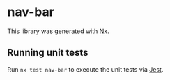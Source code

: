 # nav-bar

This library was generated with [Nx](https://nx.dev).

## Running unit tests

Run `nx test nav-bar` to execute the unit tests via [Jest](https://jestjs.io).
